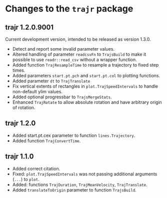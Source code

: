 # Changes to the `trajr` package

## trajr 1.2.0.9001

Current development version, intended to be released as version 1.3.0.

* Detect and report some invalid parameter values.
* Altered handling of parameter `readcsvFn` to `TrajsBuild` to make it 
  possible to use `readr::read_csv` without a wrapper function.
* Added function `TrajResampleTime` to resample a trajectory to fixed step times.
* Added parameters `start.pt.pch` and `start.pt.col` to plotting functions.
* Added parameter `dt` to `TrajTranslate`
* Fix vertical extents of rectangles in `plot.TrajSpeedIntervals` to handle non-default ylim values.
* Added optional progressbar to `TrajsMergeStats`.
* Enhanced `TrajRotate` to allow absolute rotation and have arbitrary origin of rotation.

## trajr 1.2.0

* Added start.pt.cex parameter to function `lines.Trajectory`.
* Added function `TrajConvertTime`.

## trajr 1.1.0

* Added correct citation.
* Fixed: `plot.TrajSpeedIntervals` was not passing additional arguments (`...`) to `plot`.
* Added: functions `TrajDuration`, `TrajMeanVelocity`, `TrajTranslate`.
* Added `translateToOrigin` parameter to function `TrajsBuild`.

